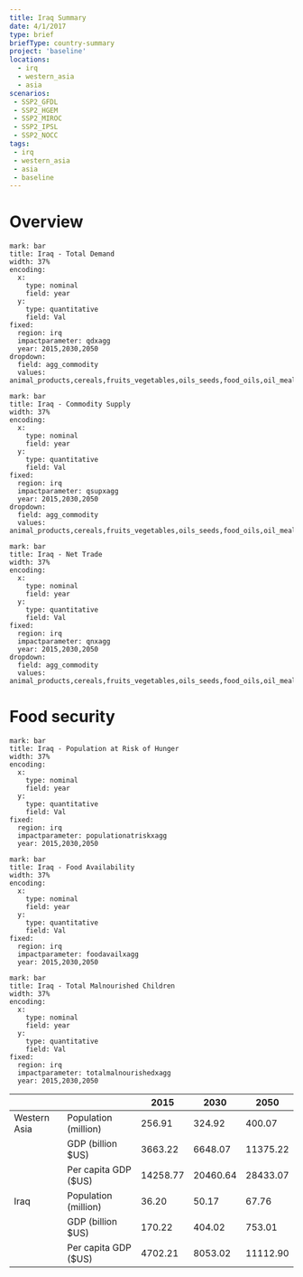 ```yaml
---
title: Iraq Summary
date: 4/1/2017
type: brief
briefType: country-summary
project: 'baseline'
locations:
  - irq
  - western_asia
  - asia
scenarios:
 - SSP2_GFDL
 - SSP2_HGEM
 - SSP2_MIROC
 - SSP2_IPSL
 - SSP2_NOCC
tags:
 - irq
 - western_asia
 - asia
 - baseline
---
```

# Overview 

```chart
mark: bar
title: Iraq - Total Demand
width: 37%
encoding:
  x:
    type: nominal
    field: year
  y:
    type: quantitative
    field: Val
fixed:
  region: irq
  impactparameter: qdxagg
  year: 2015,2030,2050
dropdown:
  field: agg_commodity
  values: animal_products,cereals,fruits_vegetables,oils_seeds,food_oils,oil_meals,other,pulses,roots_tubers,sugar
```

```chart
mark: bar
title: Iraq - Commodity Supply
width: 37%
encoding:
  x:
    type: nominal
    field: year
  y:
    type: quantitative
    field: Val
fixed:
  region: irq
  impactparameter: qsupxagg
  year: 2015,2030,2050
dropdown:
  field: agg_commodity
  values: animal_products,cereals,fruits_vegetables,oils_seeds,food_oils,oil_meals,other,pulses,roots_tubers,sugar
```

```chart
mark: bar
title: Iraq - Net Trade
width: 37%
encoding:
  x:
    type: nominal
    field: year
  y:
    type: quantitative
    field: Val
fixed:
  region: irq
  impactparameter: qnxagg
  year: 2015,2030,2050
dropdown:
  field: agg_commodity
  values: animal_products,cereals,fruits_vegetables,oils_seeds,food_oils,oil_meals,other,pulses,roots_tubers,sugar
```

# Food security

```chart
mark: bar
title: Iraq - Population at Risk of Hunger
width: 37%
encoding:
  x:
    type: nominal
    field: year
  y:
    type: quantitative
    field: Val
fixed:
  region: irq
  impactparameter: populationatriskxagg
  year: 2015,2030,2050
```

```chart
mark: bar
title: Iraq - Food Availability
width: 37%
encoding:
  x:
    type: nominal
    field: year
  y:
    type: quantitative
    field: Val
fixed:
  region: irq
  impactparameter: foodavailxagg
  year: 2015,2030,2050
```

```chart
mark: bar
title: Iraq - Total Malnourished Children
width: 37%
encoding:
  x:
    type: nominal
    field: year
  y:
    type: quantitative
    field: Val
fixed:
  region: irq
  impactparameter: totalmalnourishedxagg
  year: 2015,2030,2050
```

|   |   | 2015 | 2030 | 2050 |
|---|---|---|---|---|
| Western Asia | Population (million) | 256.91 | 324.92 | 400.07 |
|  | GDP (billion $US) | 3663.22 | 6648.07 | 11375.22 |
|  | Per capita GDP ($US) | 14258.77 | 20460.64 | 28433.07 |
| Iraq | Population (million) | 36.20 | 50.17 | 67.76 |
|  | GDP (billion $US) | 170.22 | 404.02 | 753.01 |
|  | Per capita GDP ($US) | 4702.21| 8053.02| 11112.90|